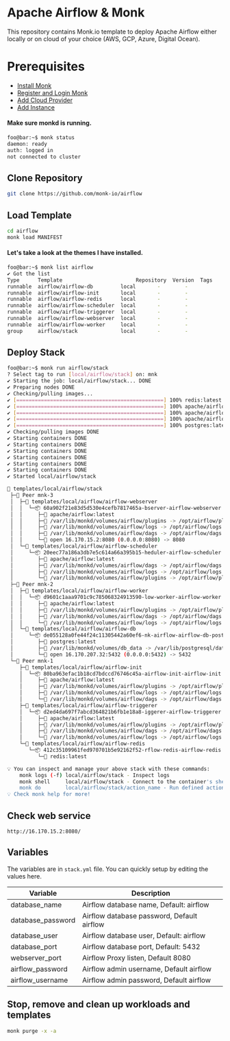 # Apache Airflow & Monk

This repository contains Monk.io template to deploy Apache Airflow either locally or on cloud of your choice (AWS, GCP, Azure, Digital Ocean).

# Prerequisites

- [Install Monk](https://docs.monk.io/docs/get-monk)
- [Register and Login Monk](https://docs.monk.io/docs/acc-and-auth)
- [Add Cloud Provider](https://docs.monk.io/docs/cloud-provider)
- [Add Instance](https://docs.monk.io/docs/multi-cloud)

#### Make sure monkd is running.

```bash
foo@bar:~$ monk status
daemon: ready
auth: logged in
not connected to cluster
```

## Clone Repository

```bash
git clone https://github.com/monk-io/airflow
```

## Load Template

```bash
cd airflow
monk load MANIFEST
```

#### Let's take a look at the themes I have installed.

```bash
foo@bar:~$ monk list airflow
✔ Got the list
Type      Template                        Repository  Version  Tags
runnable  airflow/airflow-db         local       -        -
runnable  airflow/airflow-init       local       -        -
runnable  airflow/airflow-redis      local       -        -
runnable  airflow/airflow-scheduler  local       -        -
runnable  airflow/airflow-triggerer  local       -        -
runnable  airflow/airflow-webserver  local       -        -
runnable  airflow/airflow-worker     local       -        -
group     airflow/stack              local       -        -

```

## Deploy Stack

```bash
foo@bar:~$ monk run airflow/stack
? Select tag to run [local/airflow/stack] on: mnk
✔ Starting the job: local/airflow/stack... DONE
✔ Preparing nodes DONE
✔ Checking/pulling images...
✔ [================================================] 100% redis:latest mnk-1
✔ [================================================] 100% apache/airflow:latest mnk-1
✔ [================================================] 100% apache/airflow:latest mnk-2
✔ [================================================] 100% apache/airflow:latest mnk-3
✔ [================================================] 100% postgres:latest mnk-2
✔ Checking/pulling images DONE
✔ Starting containers DONE
✔ Starting containers DONE
✔ Starting containers DONE
✔ Starting containers DONE
✔ Starting containers DONE
✔ Starting containers DONE
✔ Started local/airflow/stack

🔩 templates/local/airflow/stack
 ├─🧊 Peer mnk-3
 │  ├─🔩 templates/local/airflow/airflow-webserver
 │  │  └─📦 60a902f21e83d5d530e4cefb7817465a-bserver-airflow-webserver
 │  │     ├─🧩 apache/airflow:latest
 │  │     ├─💾 /var/lib/monkd/volumes/airflow/plugins -> /opt/airflow/plugins
 │  │     ├─💾 /var/lib/monkd/volumes/airflow/logs -> /opt/airflow/logs
 │  │     ├─💾 /var/lib/monkd/volumes/airflow/dags -> /opt/airflow/dags
 │  │     └─🔌 open 16.170.15.2:8080 (0.0.0.0:8080) -> 8080
 │  └─🔩 templates/local/airflow/airflow-scheduler
 │     └─📦 20eec77a186a3db7e5c614a66a395b15-heduler-airflow-scheduler
 │        ├─🧩 apache/airflow:latest
 │        ├─💾 /var/lib/monkd/volumes/airflow/dags -> /opt/airflow/dags
 │        ├─💾 /var/lib/monkd/volumes/airflow/logs -> /opt/airflow/logs
 │        └─💾 /var/lib/monkd/volumes/airflow/plugins -> /opt/airflow/plugins
 ├─🧊 Peer mnk-2
 │  ├─🔩 templates/local/airflow/airflow-worker
 │  │  └─📦 d9601c1aaa9701c9c785068324913590-low-worker-airflow-worker
 │  │     ├─🧩 apache/airflow:latest
 │  │     ├─💾 /var/lib/monkd/volumes/airflow/plugins -> /opt/airflow/plugins
 │  │     ├─💾 /var/lib/monkd/volumes/airflow/dags -> /opt/airflow/dags
 │  │     └─💾 /var/lib/monkd/volumes/airflow/logs -> /opt/airflow/logs
 │  └─🔩 templates/local/airflow/airflow-db
 │     └─📦 de055128a0fe44f24c11305442a60ef6-nk-airflow-airflow-db-postgres
 │        ├─🧩 postgres:latest
 │        ├─💾 /var/lib/monkd/volumes/db_data -> /var/lib/postgresql/data
 │        └─🔌 open 16.170.207.32:5432 (0.0.0.0:5432) -> 5432
 └─🧊 Peer mnk-1
    ├─🔩 templates/local/airflow/airflow-init
    │  └─📦 80ba963efac1b18cd7bdccd76746c45a-airflow-init-airflow-init
    │     ├─🧩 apache/airflow:latest
    │     ├─💾 /var/lib/monkd/volumes/airflow/plugins -> /opt/airflow/plugins
    │     ├─💾 /var/lib/monkd/volumes/airflow/logs -> /opt/airflow/logs
    │     └─💾 /var/lib/monkd/volumes/airflow/dags -> /opt/airflow/dags
    ├─🔩 templates/local/airflow/airflow-triggerer
    │  └─📦 d2ed4da697f7abcd364821b6fb1e18a8-iggerer-airflow-triggerer
    │     ├─🧩 apache/airflow:latest
    │     ├─💾 /var/lib/monkd/volumes/airflow/plugins -> /opt/airflow/plugins
    │     ├─💾 /var/lib/monkd/volumes/airflow/dags -> /opt/airflow/dags
    │     └─💾 /var/lib/monkd/volumes/airflow/logs -> /opt/airflow/logs
    └─🔩 templates/local/airflow/airflow-redis
       └─📦 412c35109961fed970701b5e92162f52-rflow-redis-airflow-redis
          └─🧩 redis:latest

💡 You can inspect and manage your above stack with these commands:
	monk logs (-f) local/airflow/stack - Inspect logs
	monk shell     local/airflow/stack - Connect to the container's shell
	monk do        local/airflow/stack/action_name - Run defined action (if exists)
💡 Check monk help for more!
```

## Check web service

```
http://16.170.15.2:8080/
```

## Variables

The variables are in `stack.yml` file. You can quickly setup by editing the values here.

| Variable                     	| Description                               	|
|------------------------------	|-------------------------------------------	|
| database_name                 | Airflow database name, Default: airflow 	               |
| database_password             | Airflow database password, Default airflow               	|
| database_user                 | Airflow database user, Default: airflow                  	|
| database_port                 | Airflow database port, Default: 5432                     	|
| webserver_port                | Airflow Proxy listen, Default 8080                     	|
| airflow_password               | Airflow admin username, Default airflow                 	|
| airflow_username               | Airflow admin password, Default airflow                 	|

## Stop, remove and clean up workloads and templates

```bash
monk purge -x -a
```
